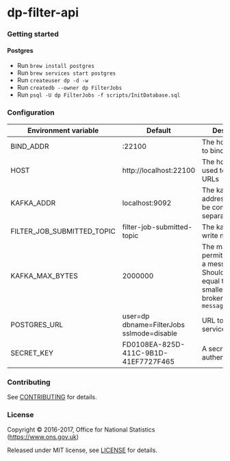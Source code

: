 dp-filter-api
================

### Getting started

#### Postgres
* Run ```brew install postgres```
* Run ```brew services start postgres```
* Run ```createuser dp -d -w```
* Run ```createdb --owner dp FilterJobs```
* Run ```psql -U dp FilterJobs -f scripts/InitDatabase.sql```

### Configuration

| Environment variable       | Default                                   | Description
| -------------------------- | ----------------------------------------- | -----------
| BIND_ADDR                  | :22100                                    | The host and port to bind to
| HOST                       | http://localhost:22100                    | The host name used to build URLs
| KAFKA_ADDR                 | localhost:9092                            | The kafka broker addresses (can be comma separated)
| FILTER_JOB_SUBMITTED_TOPIC | filter-job-submitted-topic                | The kafka topic to write messages to
| KAFKA_MAX_BYTES            | 2000000                | The maximum permitted size of a message. Should be set equal to or smaller than the broker's `message.max.bytes`
| POSTGRES_URL               | user=dp dbname=FilterJobs sslmode=disable | URL to a Postgres services
| SECRET_KEY                 | FD0108EA-825D-411C-9B1D-41EF7727F465      | A secret key used authentication

### Contributing

See [CONTRIBUTING](CONTRIBUTING.md) for details.

### License

Copyright © 2016-2017, Office for National Statistics (https://www.ons.gov.uk)

Released under MIT license, see [LICENSE](LICENSE.md) for details.
